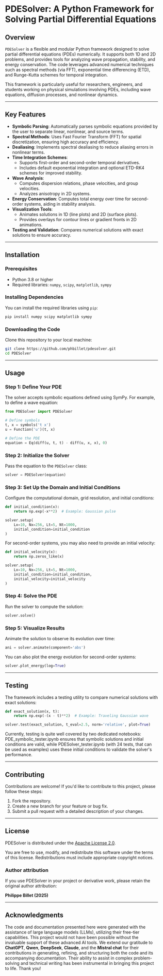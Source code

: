 # PDESolver: A Python Framework for Solving Partial Differential Equations

## Overview

`PDESolver` is a flexible and modular Python framework designed to solve partial differential equations (PDEs) numerically. It supports both 1D and 2D problems, and provides tools for analyzing wave propagation, stability, and energy conservation. The code leverages advanced numerical techniques such as spectral methods (via FFT), exponential time differencing (ETD), and Runge-Kutta schemes for temporal integration.

This framework is particularly useful for researchers, engineers, and students working on physical simulations involving PDEs, including wave equations, diffusion processes, and nonlinear dynamics.

---

## Key Features

- **Symbolic Parsing**: Automatically parses symbolic equations provided by the user to separate linear, nonlinear, and source terms.
- **Spectral Methods**: Uses Fast Fourier Transform (FFT) for spatial discretization, ensuring high accuracy and efficiency.
- **Dealiasing**: Implements spectral dealiasing to reduce aliasing errors in nonlinear terms.
- **Time Integration Schemes**:
  - Supports first-order and second-order temporal derivatives.
  - Includes default exponential integration and optional ETD-RK4 schemes for improved stability.
- **Wave Analysis**:
  - Computes dispersion relations, phase velocities, and group velocities.
  - Analyzes anisotropy in 2D systems.
- **Energy Conservation**: Computes total energy over time for second-order systems, aiding in stability analysis.
- **Visualization Tools**:
  - Animates solutions in 1D (line plots) and 2D (surface plots).
  - Provides overlays for contour lines or gradient fronts in 2D animations.
- **Testing and Validation**: Compares numerical solutions with exact solutions to ensure accuracy.

---

## Installation

### Prerequisites

- Python 3.8 or higher
- Required libraries: `numpy`, `scipy`, `matplotlib`, `sympy`

### Installing Dependencies

You can install the required libraries using `pip`:

```bash
pip install numpy scipy matplotlib sympy
```

### Downloading the Code

Clone this repository to your local machine:

```bash
git clone https://github.com/phbillet/pdesolver.git
cd PDESolver
```

---

## Usage

### Step 1: Define Your PDE

The solver accepts symbolic equations defined using SymPy. For example, to define a wave equation:

```python
from PDESolver import PDESolver

# Define symbols
t, x = symbols('t x')
u = Function('u')(t, x)

# Define the PDE
equation = Eq(diff(u, t, t) - diff(u, x, x), 0)
```

### Step 2: Initialize the Solver

Pass the equation to the `PDESolver` class:

```python
solver = PDESolver(equation)
```

### Step 3: Set Up the Domain and Initial Conditions

Configure the computational domain, grid resolution, and initial conditions:

```python
def initial_condition(x):
    return np.exp(-x**2)  # Example: Gaussian pulse

solver.setup(
    Lx=10, Nx=256, Lt=5, Nt=1000,
    initial_condition=initial_condition
)
```

For second-order systems, you may also need to provide an initial velocity:

```python
def initial_velocity(x):
    return np.zeros_like(x)

solver.setup(
    Lx=10, Nx=256, Lt=5, Nt=1000,
    initial_condition=initial_condition,
    initial_velocity=initial_velocity
)
```

### Step 4: Solve the PDE

Run the solver to compute the solution:

```python
solver.solve()
```

### Step 5: Visualize Results

Animate the solution to observe its evolution over time:

```python
ani = solver.animate(component='abs')
```

You can also plot the energy evolution for second-order systems:

```python
solver.plot_energy(log=True)
```

---

## Testing

The framework includes a testing utility to compare numerical solutions with exact solutions:

```python
def exact_solution(x, t):
    return np.exp(-(x - t)**2)  # Example: Traveling Gaussian wave

solver.test(exact_solution, t_eval=2.5, norm='relative', plot=True)
```
Currently, testing is quite well covered by two dedicated notebooks: PDE_symbolic_tester.ipynb ensures that symbolic solutions and initial conditions are valid, while PDESolver_tester.ipynb (with 24 tests, that can be used as examples) uses these initial conditions to validate the solver's performance. 

---

## Contributing

Contributions are welcome! If you'd like to contribute to this project, please follow these steps:

1. Fork the repository.
2. Create a new branch for your feature or bug fix.
3. Submit a pull request with a detailed description of your changes.

---

## **License**

PDESolver is distributed under the [Apache License 2.0](https://www.apache.org/licenses/LICENSE-2.0).

You are free to use, modify, and redistribute this software under the terms of this license.
Redistributions must include appropriate copyright notices.

### Author attribution

If you use PDESolver in your project or derivative work, please retain the original author attribution:

**Philippe Billet (2025)**  

---

## **Acknowledgments**

The code and documentation presented here were generated with the assistance of large language models (LLMs), utilizing their free-tier capabilities. This project would not have been possible without the invaluable support of these advanced AI tools. We extend our gratitude to **ChatGPT**, **Qwen**, **DeepSeek**, **Claude**, and the **Mistral chat** for their contributions in generating, refining, and structuring both the code and its accompanying documentation. Their ability to assist in complex problem-solving and technical writing has been instrumental in bringing this project to life. Thank you!
